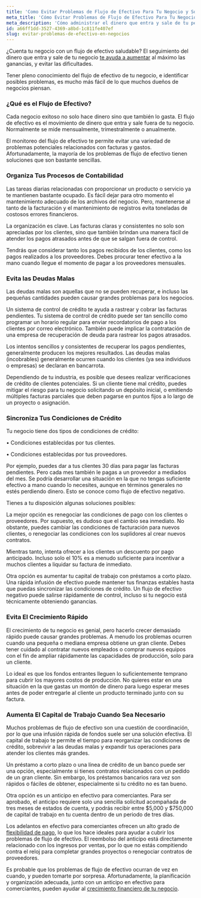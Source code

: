 ```yaml
---
title: 'Como Evitar Problemas de Flujo de Efectivo Para Tu Negocio y Soluciones Sencillas'
meta_title: 'Cómo Evitar Problemas de Flujo de Efectivo Para Tu Negocio y Soluciones Sencillas'
meta_description: 'Cómo administrar el dinero que entra y sale de tu pequeño negocio para aumentar al máximo las ganancias, y evitar deudas o pagos atrasados.'
id: a66ff1dd-3527-4369-a8bd-1c811fe407ef
slug: evitar-problemas-de-efectivo-en-negocios
---
```

¿Cuenta  tu negocio con un flujo de efectivo saludable? El seguimiento del dinero que entra y sale de tu negocio [te ayuda a aumentar](https://www.oneparkfinancial.com/es/articulos/el-capital-circulante-es-importante-para-una-pequena-empresa) al máximo las ganancias, y evitar las dificultades. 

Tener pleno conocimiento del flujo de efectivo de tu negocio, e identificar posibles problemas, es mucho más fácil de lo que muchos dueños de negocios piensan.  

### ¿Qué es el Flujo de Efectivo?

Cada negocio exitoso no solo hace dinero sino que también lo gasta. El flujo de efectivo es el movimiento de dinero que entra y sale fuera de tu negocio. Normalmente se mide mensualmente, trimestralmente o anualmente.

El monitoreo del flujo de efectivo te permite evitar una variedad de problemas potenciales relacionados con facturas y gastos. Afortunadamente, la mayoría de los problemas de flujo de efectivo tienen soluciones que son bastante sencillas.

### Organiza Tus Procesos de Contabilidad

Las tareas diarias relacionadas con proporcionar un producto o servicio ya te mantienen bastante ocupado. Es fácil dejar para otro momento el mantenimiento adecuado de los archivos del negocio.  Pero, mantenerse al tanto de la facturación y el mantenimiento de registros evita toneladas de costosos errores financieros. 

La organización es clave. Las facturas claras y consistentes no solo son apreciadas por los clientes, sino que también brindan una manera fácil de atender los pagos atrasados antes de que se salgan fuera de control.   

Tendrás que considerar tanto los pagos recibidos de los clientes, como los pagos realizados a los proveedores. Debes procurar tener efectivo a la mano cuando llegue el momento de pagar a los proveedores mensuales.

### Evita las Deudas Malas

Las deudas malas son aquellas que no se pueden recuperar, e incluso las pequeñas cantidades pueden causar grandes problemas para los negocios. 

Un sistema de control de crédito te ayuda a rastrear y cobrar las facturas pendientes. Tu sistema de control de crédito puede ser tan sencillo como programar un horario regular para enviar recordatorios de pago a los clientes por correo electrónico. También puede implicar la contratación de una empresa de recuperación de deuda para rastrear los pagos atrasados.

Los intentos sencillos y consistentes de recuperar los pagos pendientes, generalmente producen los mejores resultados. Las deudas malas (incobrables) generalmente ocurren cuando los clientes (ya sea individuos o empresas) se declaran en bancarrota. 

Dependiendo de tu industria, es posible que desees realizar verificaciones de crédito de clientes potenciales. Si un cliente tiene mal crédito, puedes mitigar el riesgo para tu negocio solicitando un depósito inicial, o emitiendo múltiples facturas parciales que deben pagarse en puntos fijos a lo largo de un proyecto o asignación.

### Sincroniza Tus Condiciones de Crédito

Tu negocio tiene dos tipos de condiciones de crédito:

•	Condiciones establecidas por tus clientes.

•	Condiciones establecidas por tus proveedores.

Por ejemplo, puedes dar a tus clientes 30 días para pagar las facturas pendientes. Pero cada mes también le pagas a un proveedor a mediados del mes. Se podría desarrollar una situación en la que no tengas suficiente efectivo a mano cuando lo necesites, aunque en términos generales no estés perdiendo dinero. Esto se conoce como flujo de efectivo negativo. 

Tienes a tu disposición algunas soluciones posibles:

La mejor opción es renegociar las condiciones de pago con los clientes o proveedores. Por supuesto, es dudoso que el cambio sea inmediato. No obstante, puedes cambiar las condiciones de facturación para nuevos clientes, o renegociar las condiciones con los suplidores al crear nuevos contratos. 

Mientras tanto, intenta ofrecer a los clientes un descuento por pago anticipado. Incluso solo el 10% es a menudo suficiente para incentivar a muchos clientes a liquidar su factura de inmediato. 

Otra opción es aumentar  tu capital de trabajo con préstamos a corto plazo. Una rápida infusión de efectivo puede mantener tus finanzas estables hasta que puedas sincronizar las condiciones de crédito. Un flujo de efectivo negativo puede salirse rápidamente de control, incluso si tu negocio está técnicamente obteniendo ganancias.   

### Evita El Crecimiento Rápido

El crecimiento de tu negocio es genial, pero hacerlo crecer demasiado rápido puede causar grandes problemas. A menudo los problemas ocurren cuando una pequeña o mediana empresa obtiene un gran cliente. Debes tener cuidado al contratar nuevos empleados o comprar nuevos equipos con el fin de ampliar rápidamente las capacidades de producción, solo para un cliente.

Lo ideal es que los fondos entrantes lleguen lo suficientemente temprano para cubrir los mayores costos de producción. No quieres estar en una situación en la que gastas un montón de dinero para luego esperar meses antes de poder entregarle al cliente un producto terminado junto con su factura.

### Aumenta El Capital de Trabajo Cuando Sea Necesario   

Muchos problemas de flujo de efectivo son una cuestión de coordinación, por lo que una infusión rápida de fondos suele ser una solución efectiva. El capital de trabajo te permite el tiempo para reorganizar las condiciones de crédito, sobrevivir a las deudas malas y expandir tus operaciones para atender los clientes más grandes.

Un préstamo a corto plazo o una línea de crédito de un banco puede ser una opción, especialmente si tienes contratos relacionados con un pedido de un gran cliente. Sin embargo, los préstamos bancarios rara vez son rápidos o fáciles de obtener, especialmente si tu crédito no es tan bueno. 

Otra opción es un anticipo en efectivo para comerciantes. Para ser aprobado, el anticipo requiere solo una sencilla solicitud acompañada de tres meses de estados de cuenta, y podrás recibir entre $5,000 y $750,000 de capital de trabajo en tu cuenta dentro de un periodo de tres días.

Los adelantos en efectivo para comerciantes ofrecen un alto grado de [flexibilidad de pago](https://www.oneparkfinancial.com/es/como-trabaja), lo que los hace ideales para ayudar a cubrir los problemas de flujo de efectivo. El reembolso del anticipo está directamente relacionado con los ingresos por ventas, por lo que no estás compitiendo contra el reloj para completar grandes proyectos o renegociar contratos de proveedores.  

Es probable que los problemas de flujo de efectivo ocurran de vez en cuando, y pueden tomarte por sorpresa. Afortunadamente, la planificación y organización adecuada, junto con un anticipo en efectivo para comerciantes, pueden ayudar al [crecimiento financiero de tu negocio](https://www.oneparkfinancial.com/es/preaprob).
